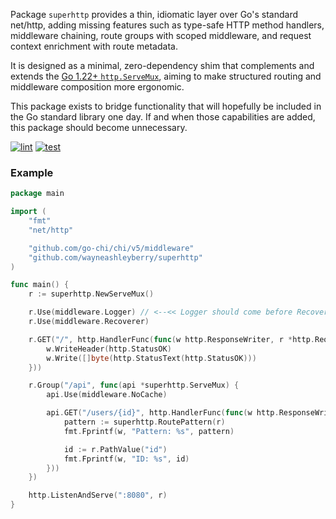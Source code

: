Package `superhttp` provides a thin, idiomatic layer over Go's standard net/http, adding missing features such as type-safe HTTP method handlers, middleware chaining, route groups with scoped middleware, and request context enrichment with route metadata.

It is designed as a minimal, zero-dependency shim that complements and extends the [Go 1.22+ `http.ServeMux`](https://go.dev/blog/routing-enhancements), aiming to make structured routing and middleware composition more ergonomic.

This package exists to bridge functionality that will hopefully be included in the Go standard library one day. If and when those capabilities are added, this package should become unnecessary.

[![lint](https://github.com/wayneashleyberry/superhttp/actions/workflows/lint.yaml/badge.svg)](https://github.com/wayneashleyberry/superhttp/actions/workflows/lint.yaml)
[![test](https://github.com/wayneashleyberry/superhttp/actions/workflows/test.yaml/badge.svg)](https://github.com/wayneashleyberry/superhttp/actions/workflows/test.yaml)

### Example

```go
package main

import (
	"fmt"
	"net/http"

	"github.com/go-chi/chi/v5/middleware"
	"github.com/wayneashleyberry/superhttp"
)

func main() {
	r := superhttp.NewServeMux()

	r.Use(middleware.Logger) // <--<< Logger should come before Recoverer
	r.Use(middleware.Recoverer)

	r.GET("/", http.HandlerFunc(func(w http.ResponseWriter, r *http.Request) {
		w.WriteHeader(http.StatusOK)
		w.Write([]byte(http.StatusText(http.StatusOK)))
	}))

	r.Group("/api", func(api *superhttp.ServeMux) {
		api.Use(middleware.NoCache)

		api.GET("/users/{id}", http.HandlerFunc(func(w http.ResponseWriter, r *http.Request) {
			pattern := superhttp.RoutePattern(r)
			fmt.Fprintf(w, "Pattern: %s", pattern)

			id := r.PathValue("id")
			fmt.Fprintf(w, "ID: %s", id)
		}))
	})

	http.ListenAndServe(":8080", r)
}
```

